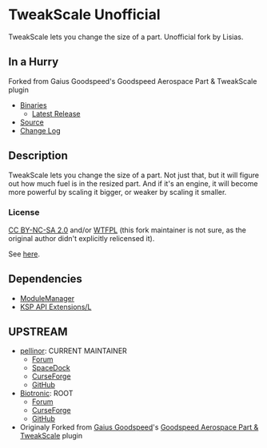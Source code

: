 # TweakScale Unofficial

TweakScale lets you change the size of a part. Unofficial fork by Lisias.


## In a Hurry

Forked from Gaius Goodspeed's Goodspeed Aerospace Part & TweakScale plugin

* [Binaries](./Archive)
	* [Latest Release](https://github.com/net-lisias-kspu/TweakScale/releases)
* [Source](https://github.com/net-lisias-kspu/TweakScale)
* [Change Log](./CHANGE_LOG.md)


## Description

TweakScale lets you change the size of a part. Not just that, but it will figure out how much fuel is in the resized part. And if it's an engine, it will become more powerful by scaling it bigger, or weaker by scaling it smaller.


### License

[CC BY-NC-SA 2.0](https://creativecommons.org/licenses/by-nc/2.0/) and/or [WTFPL](http://www.wtfpl.net) (this fork maintainer is not sure, as the original author didn't explicitly relicensed it).

See [here](./LICENSE).


## Dependencies

* [ModuleManager](https://github.com/net-lisias-kspu/ModuleManager)
* [KSP API Extensions/L](https://github.com/net-lisias-ksp/KSPAPIExtensions)


## UPSTREAM

* [pellinor](https://forum.kerbalspaceprogram.com/index.php?/profile/85299-pellinor/): CURRENT MAINTAINER
	+ [Forum](https://forum.kerbalspaceprogram.com/index.php?/topic/101540-14x-tweakscale-v2312apr-16/)
	+ [SpaceDock](http://spacedock.info/mod/127/TweakScale)
	+ [CurseForge](https://kerbal.curseforge.com/projects/tweakscale)
	+ [GitHub](https://github.com/linuxgurugamer/TweakableEverything)
* [Biotronic](https://forum.kerbalspaceprogram.com/index.php?/profile/72381-biotronic/): ROOT
	+ [Forum](https://forum.kerbalspaceprogram.com/index.php?/topic/72554-090-tweakscale-rescale-everything-v150-2014-12-24-1040-utc/&)
	+ [CurseForge](https://kerbal.curseforge.com/projects/tweakscale)
	+ [GitHub](https://github.com/Biotronic/TweakScale)
* Originaly Forked from [Gaius Goodspeed](https://forum.kerbalspaceprogram.com/index.php?/profile/66495-gaius/)'s [Goodspeed Aerospace Part & TweakScale](https://forum.kerbalspaceprogram.com/index.php?/topic/65819-0235-goodspeed-aerospace-parts-v201441b/) plugin
